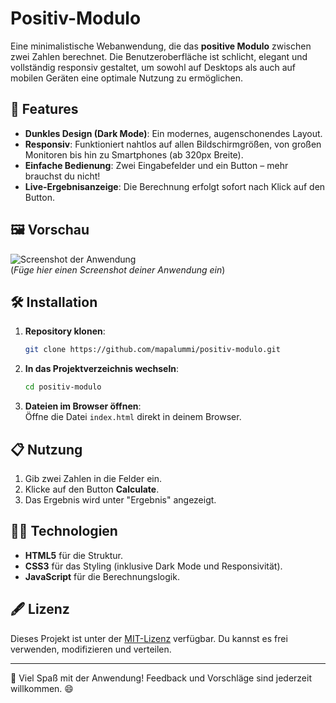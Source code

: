 # Positiv-Modulo

Eine minimalistische Webanwendung, die das **positive Modulo** zwischen zwei Zahlen berechnet. Die Benutzeroberfläche ist schlicht, elegant und vollständig responsiv gestaltet, um sowohl auf Desktops als auch auf mobilen Geräten eine optimale Nutzung zu ermöglichen.

## 🚀 Features

- **Dunkles Design (Dark Mode)**: Ein modernes, augenschonendes Layout.
- **Responsiv**: Funktioniert nahtlos auf allen Bildschirmgrößen, von großen Monitoren bis hin zu Smartphones (ab 320px Breite).
- **Einfache Bedienung**: Zwei Eingabefelder und ein Button – mehr brauchst du nicht!
- **Live-Ergebnisanzeige**: Die Berechnung erfolgt sofort nach Klick auf den Button.

## 🖼️ Vorschau

![Screenshot der Anwendung](![image](https://github.com/user-attachments/assets/3604b4ff-fda8-4af3-b6e0-e4ae24544b74)
)  
(*Füge hier einen Screenshot deiner Anwendung ein*)

## 🛠️ Installation

1. **Repository klonen**:
   ```bash
   git clone https://github.com/mapalummi/positiv-modulo.git
   ```
2. **In das Projektverzeichnis wechseln**:
   ```bash
   cd positiv-modulo
   ```
3. **Dateien im Browser öffnen**:  
   Öffne die Datei `index.html` direkt in deinem Browser.

## 📋 Nutzung

1. Gib zwei Zahlen in die Felder ein.
2. Klicke auf den Button **Calculate**.
3. Das Ergebnis wird unter "Ergebnis" angezeigt.

## 🧑‍💻 Technologien

- **HTML5** für die Struktur.
- **CSS3** für das Styling (inklusive Dark Mode und Responsivität).
- **JavaScript** für die Berechnungslogik.

## 🖋️ Lizenz

Dieses Projekt ist unter der [MIT-Lizenz](LICENSE) verfügbar. Du kannst es frei verwenden, modifizieren und verteilen.

---

🎉 Viel Spaß mit der Anwendung! Feedback und Vorschläge sind jederzeit willkommen. 😄
